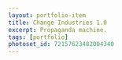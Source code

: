 ```yaml
---
layout: portfolio-item
title: Change Industries 1.0
excerpt: Propaganda machine.
tags: [portfolio]
photoset_id: 72157623482004340
---
```


